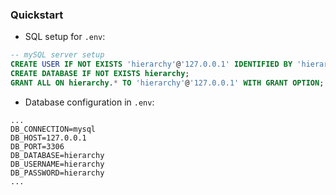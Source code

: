 ### Quickstart

+ SQL setup for `.env`:

```sql
-- mySQL server setup
CREATE USER IF NOT EXISTS 'hierarchy'@'127.0.0.1' IDENTIFIED BY 'hierarchy';
CREATE DATABASE IF NOT EXISTS hierarchy;
GRANT ALL ON hierarchy.* TO 'hierarchy'@'127.0.0.1' WITH GRANT OPTION;
```

+ Database configuration in `.env`:
```
...
DB_CONNECTION=mysql
DB_HOST=127.0.0.1
DB_PORT=3306
DB_DATABASE=hierarchy
DB_USERNAME=hierarchy
DB_PASSWORD=hierarchy
...
```
